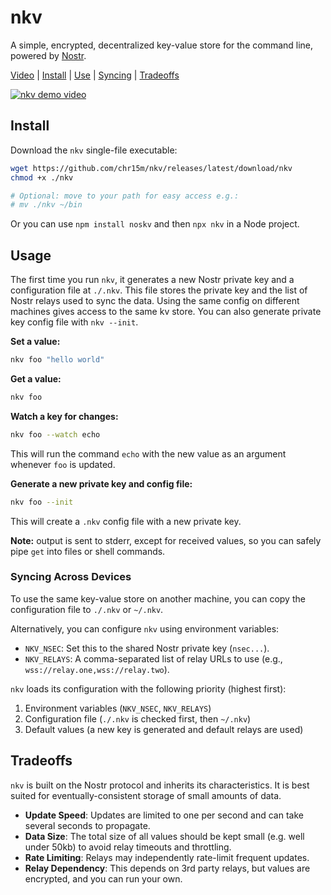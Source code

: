 # nkv

A simple, encrypted, decentralized key-value store for the command line, powered by [Nostr](https://en.wikipedia.org/wiki/Nostr).

[Video](https://www.youtube.com/watch?v=DSCQcAT5AEw) | [Install](#install) | [Use](#usage) | [Syncing](#syncing-across-devices) | [Tradeoffs](#tradeoffs)

[![nkv demo video](https://i3.ytimg.com/vi/DSCQcAT5AEw/sddefault.jpg)](https://www.youtube.com/watch?v=DSCQcAT5AEw)

## Install

Download the `nkv` single-file executable:

```bash
wget https://github.com/chr15m/nkv/releases/latest/download/nkv
chmod +x ./nkv

# Optional: move to your path for easy access e.g.:
# mv ./nkv ~/bin
```

Or you can use `npm install noskv` and then `npx nkv` in a Node project.

## Usage

The first time you run `nkv`, it generates a new Nostr private key and a configuration file at `./.nkv`. This file stores the private key and the list of Nostr relays used to sync the data. Using the same config on different machines gives access to the same kv store. You can also generate private key config file with `nkv --init`.

**Set a value:**
```bash
nkv foo "hello world"
```

**Get a value:**
```bash
nkv foo
```

**Watch a key for changes:**
```bash
nkv foo --watch echo
```
This will run the command `echo` with the new value as an argument whenever `foo` is updated.

**Generate a new private key and config file:**
```bash
nkv foo --init
```
This will create a `.nkv` config file with a new private key.

**Note:** output is sent to stderr, except for received values, so you can safely pipe `get` into files or shell commands.

### Syncing Across Devices

To use the same key-value store on another machine, you can copy the configuration file to `./.nkv` or `~/.nkv`.

Alternatively, you can configure `nkv` using environment variables:
- `NKV_NSEC`: Set this to the shared Nostr private key (`nsec...`).
- `NKV_RELAYS`: A comma-separated list of relay URLs to use (e.g., `wss://relay.one,wss://relay.two`).

`nkv` loads its configuration with the following priority (highest first):
1. Environment variables (`NKV_NSEC`, `NKV_RELAYS`)
2. Configuration file (`./.nkv` is checked first, then `~/.nkv`)
3. Default values (a new key is generated and default relays are used)

## Tradeoffs

`nkv` is built on the Nostr protocol and inherits its characteristics. It is best suited for eventually-consistent storage of small amounts of data.

- **Update Speed**: Updates are limited to one per second and can take several seconds to propagate.
- **Data Size**: The total size of all values should be kept small (e.g. well under 50kb) to avoid relay timeouts and throttling.
- **Rate Limiting**: Relays may independently rate-limit frequent updates.
- **Relay Dependency**: This depends on 3rd party relays, but values are encrypted, and you can run your own.
